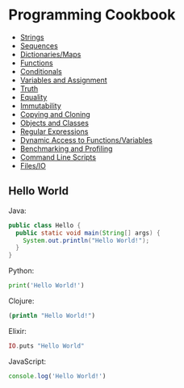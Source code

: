 # Programming Cookbook

* [Strings](strings.md)
* [Sequences](sequences.md)
* [Dictionaries/Maps](dictionaries.md)
* [Functions](functions.md)
* [Conditionals](conditionals.md)
* [Variables and Assignment](variables.md)
* [Truth](truth.md)
* [Equality](equality.md)
* [Immutability](immutability.md)
* [Copying and Cloning](copy.md)
* [Objects and Classes](objects.md)
* [Regular Expressions](regex.md)
* [Dynamic Access to Functions/Variables](dynamic.md)
* [Benchmarking and Profiling](benchmark.md)
* [Command Line Scripts](scripts.md)
* [Files/IO](files.md)

## Hello World

Java:

```java
public class Hello {
  public static void main(String[] args) {
    System.out.println("Hello World!");
  }
}
```

Python:

```python
print('Hello World!')
```

Clojure:

```clojure
(println "Hello World!")
```

Elixir:

```elixir
IO.puts "Hello World"
```

JavaScript:

```javascript
console.log('Hello World!')
```
